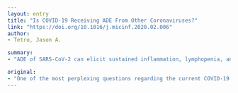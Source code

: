 ```yaml
---
layout: entry
title: "Is COVID-19 Receiving ADE From Other Coronaviruses?"
link: "https://doi.org/10.1016/j.micinf.2020.02.006"
author:
- Tetro, Jason A.

summary:
- "ADE of SARS-CoV-2 can elicit sustained inflammation, lymphopenia, and/or cytokine storm. ADE also requires prior exposure to similar antigenic epitopes, presumably circulating in local viruses, making it a possible explanation for the observed geographic limitation of severe cases and deaths. The current COVID-19 coronavirus epidemic is the discrepancy between the severity of cases observed in the Hubei province of China and those occurring elsewhere in the world. One possible answer is antibody dependent enhancement (SARS-coV-2 is due to prior exposure due to antigens and a virus."

original:
- "One of the most perplexing questions regarding the current COVID-19 coronavirus epidemic is the discrepancy between the severity of cases observed in the Hubei province of China and those occurring elsewhere in the world. One possible answer is antibody dependent enhancement (ADE) of SARS-CoV-2 due to prior exposure to other coronaviruses. ADE modulates the immune response and can elicit sustained inflammation, lymphopenia, and/or cytokine storm, one or all of which have been documented in severe cases and deaths. ADE also requires prior exposure to similar antigenic epitopes, presumably circulating in local viruses, making it a possible explanation for the observed geographic limitation of severe cases and deaths."
---
```


